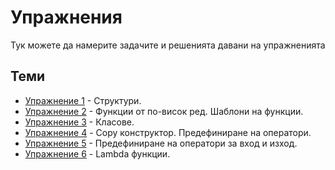 # Упражнения

Тук можете да намерите задачите и решенията давани на упражненията

## Теми

* [Упражнение 1](./lab01) - Структури.
* [Упражнение 2](./lab02) - Функции от по-висок ред. Шаблони на функции.
* [Упражнение 3](./lab03) - Класове.
* [Упражнение 4](./lab04) - Copy конструктор. Предефиниране на оператори.
* [Упражнение 5](./lab05) - Предефиниране на оператори за вход и изход.
* [Упражнение 6](./lab06) - Lambda функции.